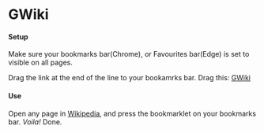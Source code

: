 # GWiki

#### Setup
Make sure your bookmarks bar(Chrome), or Favourites bar(Edge) is set to visible on all pages.

<p> Drag the link at the end of the line to your bookamrks bar. Drag this: <a href='javascript: (function () { content = document.getElementsByClassName("mw-parser-output")[0]; divs = content.getElementsByTagName("div"); for (i = divs.length - 1; i >= 0; i--) { divs[i].remove(); } sups = content.getElementsByTagName("sup"); for (i = sups.length - 1; i >= 0; i--) { sups[i].remove(); } ats = content.getElementsByTagName("a"); for (i = ats.length - 1; i >= 0; i--) { ats[i].replaceWith(ats[i].textContent); } document.body.innerHTML = content.innerHTML; document.body.style.padding = "10px"; })();'> GWiki </a>

#### Use
Open any page in [Wikipedia](https://www.wikipedia.com), and press the bookmarklet on your bookmarks bar. _Voila!_ Done.